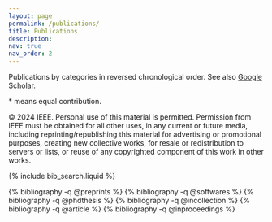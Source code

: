 ```yaml
---
layout: page
permalink: /publications/
title: Publications
description:
nav: true
nav_order: 2
---
```


<!-- _pages/publications.md -->

<!-- Bibsearch Feature -->

Publications by categories in reversed chronological order.
See also [Google Scholar](https://scholar.google.com/citations?user=jxTnfogAAAAJ&hl=en).

\* means equal contribution.

© 2024 IEEE. Personal use of this material is permitted. Permission from IEEE must be obtained for all other uses, in any current or future media, including reprinting/republishing this material for advertising or promotional purposes, creating new collective works, for resale or redistribution to servers or lists, or reuse of any copyrighted component of this work in other works.

{% include bib_search.liquid %}

<div class="publications">

{% bibliography -q @preprints %}
{% bibliography -q @softwares %}
{% bibliography -q @phdthesis %}
{% bibliography -q @incollection %}
{% bibliography -q @article %}
{% bibliography -q @inproceedings %}

</div>
